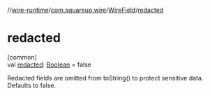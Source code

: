 //[wire-runtime](../../../index.md)/[com.squareup.wire](../index.md)/[WireField](index.md)/[redacted](redacted.md)

# redacted

[common]\
val [redacted](redacted.md): [Boolean](https://kotlinlang.org/api/latest/jvm/stdlib/kotlin/-boolean/index.html) = false

Redacted fields are omitted from toString() to protect sensitive data. Defaults to false.
